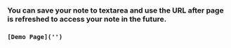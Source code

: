 ### You can save your note to textarea and use the URL after page is refreshed to access your note in the future.
### ` [Demo Page]('') `
